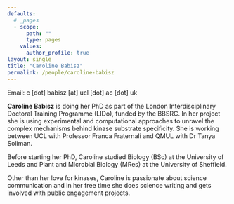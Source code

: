 ```yaml
---
defaults:
  # _pages
  - scope:
      path: ""
      type: pages
    values:
      author_profile: true
layout: single
title: "Caroline Babisz"
permalink: /people/caroline-babisz
---
```


Email: c [dot] babisz [at] ucl [dot] ac [dot] uk

**Caroline Babisz** is doing her PhD as part of the London Interdisciplinary Doctoral Training Programme (LIDo), funded by the BBSRC. In her project she is using experimental and computational approaches to unravel the complex mechanisms behind kinase substrate specificity. She is working between UCL with Professor Franca Fraternali and QMUL with Dr Tanya Soliman.

Before starting her PhD, Caroline studied Biology (BSc) at the University of Leeds and Plant and Microbial Biology (MRes) at the University of Sheffield.

Other than her love for kinases, Caroline is passionate about science communication and in her free time she does science writing and gets involved with public engagement projects.


